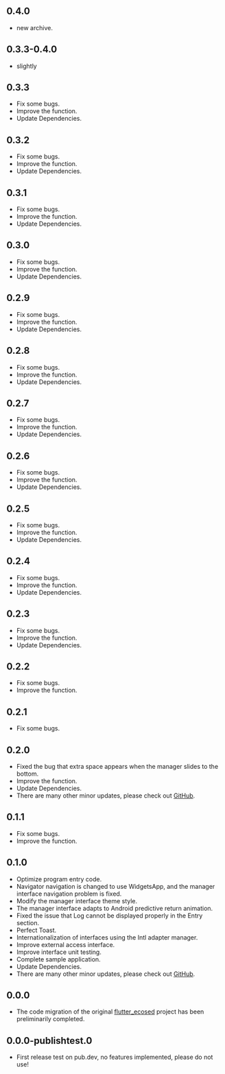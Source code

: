 ## 0.4.0
* new archive.

## 0.3.3-0.4.0
* slightly

## 0.3.3
* Fix some bugs.
* Improve the function.
* Update Dependencies.

## 0.3.2
* Fix some bugs.
* Improve the function.
* Update Dependencies.

## 0.3.1
* Fix some bugs.
* Improve the function.
* Update Dependencies.

## 0.3.0
* Fix some bugs.
* Improve the function.
* Update Dependencies.

## 0.2.9
* Fix some bugs.
* Improve the function.
* Update Dependencies.

## 0.2.8
* Fix some bugs.
* Improve the function.
* Update Dependencies.

## 0.2.7
* Fix some bugs.
* Improve the function.
* Update Dependencies.

## 0.2.6
* Fix some bugs.
* Improve the function.
* Update Dependencies.

## 0.2.5
* Fix some bugs.
* Improve the function.
* Update Dependencies.

## 0.2.4
* Fix some bugs.
* Improve the function.
* Update Dependencies.

## 0.2.3
* Fix some bugs.
* Improve the function.
* Update Dependencies.

## 0.2.2
* Fix some bugs.
* Improve the function.

## 0.2.1
* Fix some bugs.

## 0.2.0
* Fixed the bug that extra space appears when the manager slides to the bottom.
* Improve the function.
* Update Dependencies.
* There are many other minor updates, please check out [GitHub](https://github.com/freefeos/freefeos/commits/master/).

## 0.1.1
* Fix some bugs.
* Improve the function.

## 0.1.0
* Optimize program entry code.
* Navigator navigation is changed to use WidgetsApp, and the manager interface navigation problem is fixed.
* Modify the manager interface theme style.
* The manager interface adapts to Android predictive return animation.
* Fixed the issue that Log cannot be displayed properly in the Entry section.
* Perfect Toast.
* Internationalization of interfaces using the Intl adapter manager.
* Improve external access interface.
* Improve interface unit testing.
* Complete sample application.
* Update Dependencies.
* There are many other minor updates, please check out [GitHub](https://github.com/freefeos/freefeos/commits/master/).

## 0.0.0
* The code migration of the original [flutter_ecosed](https://pub.dev/packages/flutter_ecosed) project has been preliminarily completed.

## 0.0.0-publishtest.0
* First release test on pub.dev, no features implemented, please do not use!